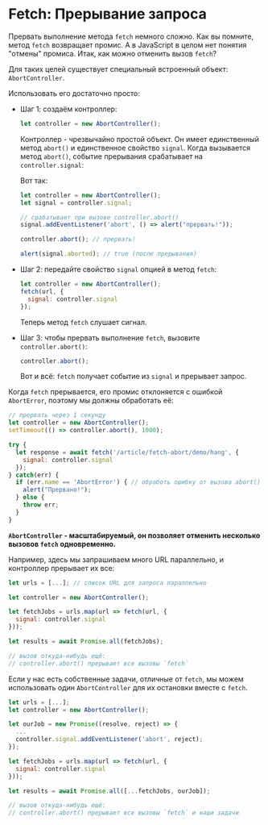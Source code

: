 
# Fetch: Прерывание запроса

Прервать выполнение метода `fetch` немного сложно. Как вы помните, метод `fetch` возвращает промис. А в JavaScript в целом нет понятия "отмены" промиса. Итак, как можно отменить вызов `fetch`?

Для таких целей существует специальный встроенный объект: `AbortController`.

Использовать его достаточно просто:

- Шаг 1: создаём контроллер:

    ```js
    let controller = new AbortController();
    ```

    Контроллер - чрезвычайно простой объект. Он имеет единственный метод `abort()` и единственное свойство `signal`. Когда вызывается метод `abort()`, событие прерывания срабатывает на `controller.signal`:

    Вот так:

    ```js run
    let controller = new AbortController();
    let signal = controller.signal;

    // срабатывает при вызове controller.abort()
    signal.addEventListener('abort', () => alert("прервать!"));

    controller.abort(); // прервать!

    alert(signal.aborted); // true (после прерывания)
    ```

- Шаг 2: передайте свойство `signal` опцией в метод `fetch`:

    ```js
    let controller = new AbortController();
    fetch(url, {
      signal: controller.signal
    });
    ```

    Теперь метод `fetch` слушает сигнал.

- Шаг 3: чтобы прервать выполнение `fetch`, вызовите `controller.abort()`:

    ```js
    controller.abort();
    ```

    Вот и всё: `fetch` получает событие из `signal` и прерывает запрос.

Когда `fetch` прерывается, его промис отклоняется с ошибкой `AbortError`, поэтому мы должны обработать её:

```js run async
// прервать через 1 секунду
let controller = new AbortController();
setTimeout(() => controller.abort(), 1000);

try {
  let response = await fetch('/article/fetch-abort/demo/hang', {
    signal: controller.signal
  });
} catch(err) {
  if (err.name == 'AbortError') { // обработь ошибку от вызова abort()
    alert("Прервано!");
  } else {
    throw err;
  }
}
```

**`AbortController` - масштабируемый, он позволяет отменить несколько вызовов `fetch` одновременно.**

Например, здесь мы запрашиваем много URL параллельно, и контроллер прерывает их все:

```js
let urls = [...]; // список URL для запроса параллельно

let controller = new AbortController();

let fetchJobs = urls.map(url => fetch(url, {
  signal: controller.signal
}));

let results = await Promise.all(fetchJobs);

// вызов откуда-нибудь ещё:
// controller.abort() прерывает все вызовы `fetch`
```

Если у нас есть собственные задачи, отличные от `fetch`, мы можем использовать один `AbortController` для их остановки вместе с `fetch`.


```js
let urls = [...];
let controller = new AbortController();

let ourJob = new Promise((resolve, reject) => {
  ...
  controller.signal.addEventListener('abort', reject);
});

let fetchJobs = urls.map(url => fetch(url, {
  signal: controller.signal
}));

let results = await Promise.all([...fetchJobs, ourJob]);

// вызов откуда-нибудь ещё:
// controller.abort() прерывает все вызовы `fetch` и наши задачи
```
